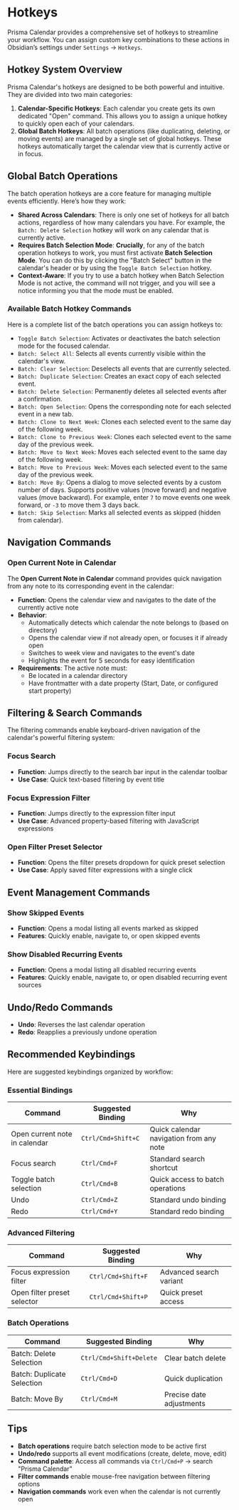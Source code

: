 # Hotkeys

Prisma Calendar provides a comprehensive set of hotkeys to streamline your workflow. You can assign custom key combinations to these actions in Obsidian’s settings under `Settings` → `Hotkeys`.

## Hotkey System Overview

Prisma Calendar's hotkeys are designed to be both powerful and intuitive. They are divided into two main categories:

1.  **Calendar-Specific Hotkeys**: Each calendar you create gets its own dedicated "Open" command. This allows you to assign a unique hotkey to quickly open each of your calendars.
2.  **Global Batch Hotkeys**: All batch operations (like duplicating, deleting, or moving events) are managed by a single set of global hotkeys. These hotkeys automatically target the calendar view that is currently active or in focus.

## Global Batch Operations

The batch operation hotkeys are a core feature for managing multiple events efficiently. Here’s how they work:

-   **Shared Across Calendars**: There is only one set of hotkeys for all batch actions, regardless of how many calendars you have. For example, the `Batch: Delete Selection` hotkey will work on any calendar that is currently active.
-   **Requires Batch Selection Mode**: **Crucially**, for any of the batch operation hotkeys to work, you must first activate **Batch Selection Mode**. You can do this by clicking the "Batch Select" button in the calendar's header or by using the `Toggle Batch Selection` hotkey.
-   **Context-Aware**: If you try to use a batch hotkey when Batch Selection Mode is not active, the command will not trigger, and you will see a notice informing you that the mode must be enabled.

### Available Batch Hotkey Commands

Here is a complete list of the batch operations you can assign hotkeys to:

-   `Toggle Batch Selection`: Activates or deactivates the batch selection mode for the focused calendar.
-   `Batch: Select All`: Selects all events currently visible within the calendar's view.
-   `Batch: Clear Selection`: Deselects all events that are currently selected.
-   `Batch: Duplicate Selection`: Creates an exact copy of each selected event.
-   `Batch: Delete Selection`: Permanently deletes all selected events after a confirmation.
-   `Batch: Open Selection`: Opens the corresponding note for each selected event in a new tab.
-   `Batch: Clone to Next Week`: Clones each selected event to the same day of the following week.
-   `Batch: Clone to Previous Week`: Clones each selected event to the same day of the previous week.
-   `Batch: Move to Next Week`: Moves each selected event to the same day of the following week.
-   `Batch: Move to Previous Week`: Moves each selected event to the same day of the previous week.
-   `Batch: Move By`: Opens a dialog to move selected events by a custom number of days. Supports positive values (move forward) and negative values (move backward). For example, enter `7` to move events one week forward, or `-3` to move them 3 days back.
-   `Batch: Skip Selection`: Marks all selected events as skipped (hidden from calendar).

## Navigation Commands

### Open Current Note in Calendar

The **Open Current Note in Calendar** command provides quick navigation from any note to its corresponding event in the calendar:

-   **Function**: Opens the calendar view and navigates to the date of the currently active note
-   **Behavior**:
    -   Automatically detects which calendar the note belongs to (based on directory)
    -   Opens the calendar view if not already open, or focuses it if already open
    -   Switches to week view and navigates to the event's date
    -   Highlights the event for 5 seconds for easy identification
-   **Requirements**: The active note must:
    -   Be located in a calendar directory
    -   Have frontmatter with a date property (Start, Date, or configured start property)

## Filtering & Search Commands

The filtering commands enable keyboard-driven navigation of the calendar's powerful filtering system:

### Focus Search

-   **Function**: Jumps directly to the search bar input in the calendar toolbar
-   **Use Case**: Quick text-based filtering by event title

### Focus Expression Filter

-   **Function**: Jumps directly to the expression filter input
-   **Use Case**: Advanced property-based filtering with JavaScript expressions

### Open Filter Preset Selector

-   **Function**: Opens the filter presets dropdown for quick preset selection
-   **Use Case**: Apply saved filter expressions with a single click

## Event Management Commands

### Show Skipped Events

-   **Function**: Opens a modal listing all events marked as skipped
-   **Features**: Quickly enable, navigate to, or open skipped events

### Show Disabled Recurring Events

-   **Function**: Opens a modal listing all disabled recurring events
-   **Features**: Quickly enable, navigate to, or open disabled recurring event sources

## Undo/Redo Commands

-   **Undo**: Reverses the last calendar operation
-   **Redo**: Reapplies a previously undone operation

## Recommended Keybindings

Here are suggested keybindings organized by workflow:

### Essential Bindings
| Command | Suggested Binding | Why |
|---------|------------------|-----|
| Open current note in calendar | `Ctrl/Cmd+Shift+C` | Quick calendar navigation from any note |
| Focus search | `Ctrl/Cmd+F` | Standard search shortcut |
| Toggle batch selection | `Ctrl/Cmd+B` | Quick access to batch operations |
| Undo | `Ctrl/Cmd+Z` | Standard undo binding |
| Redo | `Ctrl/Cmd+Y` | Standard redo binding |

### Advanced Filtering
| Command | Suggested Binding | Why |
|---------|------------------|-----|
| Focus expression filter | `Ctrl/Cmd+Shift+F` | Advanced search variant |
| Open filter preset selector | `Ctrl/Cmd+Shift+P` | Quick preset access |

### Batch Operations
| Command | Suggested Binding | Why |
|---------|------------------|-----|
| Batch: Delete Selection | `Ctrl/Cmd+Shift+Delete` | Clear batch delete |
| Batch: Duplicate Selection | `Ctrl/Cmd+D` | Quick duplication |
| Batch: Move By | `Ctrl/Cmd+M` | Precise date adjustments |

## Tips

-   **Batch operations** require batch selection mode to be active first
-   **Undo/redo** supports all event modifications (create, delete, move, edit)
-   **Command palette**: Access all commands via `Ctrl/Cmd+P` → search "Prisma Calendar"
-   **Filter commands** enable mouse-free navigation between filtering options
-   **Navigation commands** work even when the calendar is not currently open
